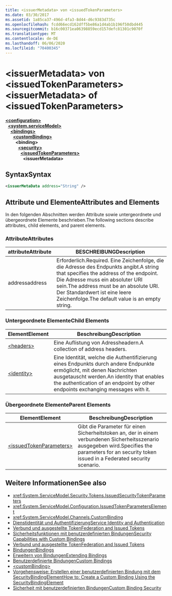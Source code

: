 ```yaml
---
title: <issuerMetadata> von <issuedTokenParameters>
ms.date: 03/30/2017
ms.assetid: 1a85ca37-496d-4fa3-8d44-d6c9383d735c
ms.openlocfilehash: fcdd66ecd162dff5be86a1d4ab1b196f50dbd445
ms.sourcegitcommit: b16c00371ea06398859ecd157defc81301c9070f
ms.translationtype: MT
ms.contentlocale: de-DE
ms.lasthandoff: 06/06/2020
ms.locfileid: "70400345"
---
```

# <a name="issuermetadata-of-issuedtokenparameters"></a><span data-ttu-id="f8f9e-102">\<issuerMetadata> von \<issuedTokenParameters></span><span class="sxs-lookup"><span data-stu-id="f8f9e-102">\<issuerMetadata> of \<issuedTokenParameters></span></span>

[**\<configuration>**](../configuration-element.md)\
&nbsp;&nbsp;[**\<system.serviceModel>**](system-servicemodel.md)\
&nbsp;&nbsp;&nbsp;&nbsp;[**\<bindings>**](bindings.md)\
&nbsp;&nbsp;&nbsp;&nbsp;&nbsp;&nbsp;[**\<customBinding>**](custombinding.md)\
&nbsp;&nbsp;&nbsp;&nbsp;&nbsp;&nbsp;&nbsp;&nbsp;**\<binding>**\
&nbsp;&nbsp;&nbsp;&nbsp;&nbsp;&nbsp;&nbsp;&nbsp;&nbsp;&nbsp;[**\<security>**](security-of-custombinding.md)\
&nbsp;&nbsp;&nbsp;&nbsp;&nbsp;&nbsp;&nbsp;&nbsp;&nbsp;&nbsp;&nbsp;&nbsp;[**\<issuedTokenParameters>**](issuedtokenparameters.md)\
&nbsp;&nbsp;&nbsp;&nbsp;&nbsp;&nbsp;&nbsp;&nbsp;&nbsp;&nbsp;&nbsp;&nbsp;&nbsp;&nbsp;**\<issuerMetadata>**  
  
## <a name="syntax"></a><span data-ttu-id="f8f9e-103">Syntax</span><span class="sxs-lookup"><span data-stu-id="f8f9e-103">Syntax</span></span>  
  
```xml  
<issuerMetaData address="String" />
```  
  
## <a name="attributes-and-elements"></a><span data-ttu-id="f8f9e-104">Attribute und Elemente</span><span class="sxs-lookup"><span data-stu-id="f8f9e-104">Attributes and Elements</span></span>  
 <span data-ttu-id="f8f9e-105">In den folgenden Abschnitten werden Attribute sowie untergeordnete und übergeordnete Elemente beschrieben.</span><span class="sxs-lookup"><span data-stu-id="f8f9e-105">The following sections describe attributes, child elements, and parent elements.</span></span>  
  
### <a name="attributes"></a><span data-ttu-id="f8f9e-106">Attribute</span><span class="sxs-lookup"><span data-stu-id="f8f9e-106">Attributes</span></span>  
  
|<span data-ttu-id="f8f9e-107">attribute</span><span class="sxs-lookup"><span data-stu-id="f8f9e-107">Attribute</span></span>|<span data-ttu-id="f8f9e-108">BESCHREIBUNG</span><span class="sxs-lookup"><span data-stu-id="f8f9e-108">Description</span></span>|  
|---------------|-----------------|  
|<span data-ttu-id="f8f9e-109">address</span><span class="sxs-lookup"><span data-stu-id="f8f9e-109">address</span></span>|<span data-ttu-id="f8f9e-110">Erforderlich.</span><span class="sxs-lookup"><span data-stu-id="f8f9e-110">Required.</span></span> <span data-ttu-id="f8f9e-111">Eine Zeichenfolge, die die Adresse des Endpunkts angibt.</span><span class="sxs-lookup"><span data-stu-id="f8f9e-111">A string that specifies the address of the endpoint.</span></span> <span data-ttu-id="f8f9e-112">Die Adresse muss ein absoluter URI sein.</span><span class="sxs-lookup"><span data-stu-id="f8f9e-112">The address must be an absolute URI.</span></span> <span data-ttu-id="f8f9e-113">Der Standardwert ist eine leere Zeichenfolge.</span><span class="sxs-lookup"><span data-stu-id="f8f9e-113">The default value is an empty string.</span></span>|  
  
### <a name="child-elements"></a><span data-ttu-id="f8f9e-114">Untergeordnete Elemente</span><span class="sxs-lookup"><span data-stu-id="f8f9e-114">Child Elements</span></span>  
  
|<span data-ttu-id="f8f9e-115">Element</span><span class="sxs-lookup"><span data-stu-id="f8f9e-115">Element</span></span>|<span data-ttu-id="f8f9e-116">Beschreibung</span><span class="sxs-lookup"><span data-stu-id="f8f9e-116">Description</span></span>|  
|-------------|-----------------|  
|[\<headers>](headers-element.md)|<span data-ttu-id="f8f9e-117">Eine Auflistung von Adressheadern.</span><span class="sxs-lookup"><span data-stu-id="f8f9e-117">A collection of address headers.</span></span>|  
|[\<identity>](identity.md)|<span data-ttu-id="f8f9e-118">Eine Identität, welche die Authentifizierung eines Endpunkts durch andere Endpunkte ermöglicht, mit denen Nachrichten ausgetauscht werden.</span><span class="sxs-lookup"><span data-stu-id="f8f9e-118">An identity that enables the authentication of an endpoint by other endpoints exchanging messages with it.</span></span>|  
  
### <a name="parent-elements"></a><span data-ttu-id="f8f9e-119">Übergeordnete Elemente</span><span class="sxs-lookup"><span data-stu-id="f8f9e-119">Parent Elements</span></span>  
  
|<span data-ttu-id="f8f9e-120">Element</span><span class="sxs-lookup"><span data-stu-id="f8f9e-120">Element</span></span>|<span data-ttu-id="f8f9e-121">Beschreibung</span><span class="sxs-lookup"><span data-stu-id="f8f9e-121">Description</span></span>|  
|-------------|-----------------|  
|[\<issuedTokenParameters>](issuedtokenparameters.md)|<span data-ttu-id="f8f9e-122">Gibt die Parameter für einen Sicherheitstoken an, der in einem verbundenen Sicherheitsszenario ausgegeben wird.</span><span class="sxs-lookup"><span data-stu-id="f8f9e-122">Specifies the parameters for an security token issued in a Federated security scenario.</span></span>|  
  
## <a name="see-also"></a><span data-ttu-id="f8f9e-123">Weitere Informationen</span><span class="sxs-lookup"><span data-stu-id="f8f9e-123">See also</span></span>

- <xref:System.ServiceModel.Security.Tokens.IssuedSecurityTokenParameters>
- <xref:System.ServiceModel.Configuration.IssuedTokenParametersElement>
- <xref:System.ServiceModel.Channels.CustomBinding>
- [<span data-ttu-id="f8f9e-124">Dienstidentität und Authentifizierung</span><span class="sxs-lookup"><span data-stu-id="f8f9e-124">Service Identity and Authentication</span></span>](../../../wcf/feature-details/service-identity-and-authentication.md)
- [<span data-ttu-id="f8f9e-125">Verbund und ausgestellte Token</span><span class="sxs-lookup"><span data-stu-id="f8f9e-125">Federation and Issued Tokens</span></span>](../../../wcf/feature-details/federation-and-issued-tokens.md)
- [<span data-ttu-id="f8f9e-126">Sicherheitsfunktionen mit benutzerdefinierten Bindungen</span><span class="sxs-lookup"><span data-stu-id="f8f9e-126">Security Capabilities with Custom Bindings</span></span>](../../../wcf/feature-details/security-capabilities-with-custom-bindings.md)
- [<span data-ttu-id="f8f9e-127">Verbund und ausgestellte Token</span><span class="sxs-lookup"><span data-stu-id="f8f9e-127">Federation and Issued Tokens</span></span>](../../../wcf/feature-details/federation-and-issued-tokens.md)
- [<span data-ttu-id="f8f9e-128">Bindungen</span><span class="sxs-lookup"><span data-stu-id="f8f9e-128">Bindings</span></span>](../../../wcf/bindings.md)
- [<span data-ttu-id="f8f9e-129">Erweitern von Bindungen</span><span class="sxs-lookup"><span data-stu-id="f8f9e-129">Extending Bindings</span></span>](../../../wcf/extending/extending-bindings.md)
- [<span data-ttu-id="f8f9e-130">Benutzerdefinierte Bindungen</span><span class="sxs-lookup"><span data-stu-id="f8f9e-130">Custom Bindings</span></span>](../../../wcf/extending/custom-bindings.md)
- [\<customBinding>](custombinding.md)
- [<span data-ttu-id="f8f9e-131">Vorgehensweise: Erstellen einer benutzerdefinierten Bindung mit dem SecurityBindingElement</span><span class="sxs-lookup"><span data-stu-id="f8f9e-131">How to: Create a Custom Binding Using the SecurityBindingElement</span></span>](../../../wcf/feature-details/how-to-create-a-custom-binding-using-the-securitybindingelement.md)
- [<span data-ttu-id="f8f9e-132">Sicherheit mit benutzerdefinierten Bindungen</span><span class="sxs-lookup"><span data-stu-id="f8f9e-132">Custom Binding Security</span></span>](../../../wcf/samples/custom-binding-security.md)
